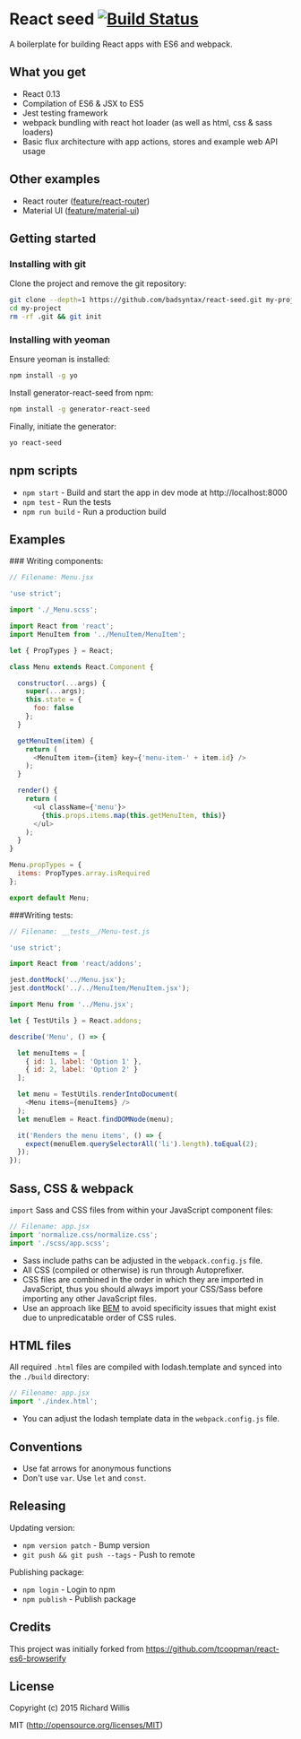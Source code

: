# React seed [![Build Status](https://travis-ci.org/badsyntax/react-seed.svg?branch=master)](https://travis-ci.org/badsyntax/react-seed)

A boilerplate for building React apps with ES6 and webpack.

## What you get

* React 0.13
* Compilation of ES6 & JSX to ES5
* Jest testing framework
* webpack bundling with react hot loader (as well as html, css & sass loaders)
* Basic flux architecture with app actions, stores and example web API usage

## Other examples

* React router ([feature/react-router](https://github.com/badsyntax/react-seed/tree/feature/react-router))
* Material UI ([feature/material-ui](https://github.com/badsyntax/react-seed/tree/feature/material-ui))

## Getting started

### Installing with git

Clone the project and remove the git repository:

```bash
git clone --depth=1 https://github.com/badsyntax/react-seed.git my-project
cd my-project
rm -rf .git && git init
```

### Installing with yeoman

Ensure yeoman is installed:

```bash
npm install -g yo
```

Install generator-react-seed from npm:

```bash
npm install -g generator-react-seed
```

Finally, initiate the generator:

```bash
yo react-seed
```

## npm scripts

* `npm start` - Build and start the app in dev mode at http://localhost:8000
* `npm test` - Run the tests
* `npm run build` - Run a production build

## Examples

### Writing components:

```js
// Filename: Menu.jsx

'use strict';

import './_Menu.scss';

import React from 'react';
import MenuItem from '../MenuItem/MenuItem';

let { PropTypes } = React;

class Menu extends React.Component {

  constructor(...args) {
    super(...args);
    this.state = {
      foo: false
    };
  }

  getMenuItem(item) {
    return (
      <MenuItem item={item} key={'menu-item-' + item.id} />
    );
  }

  render() {
    return (
      <ul className={'menu'}>
        {this.props.items.map(this.getMenuItem, this)}
      </ul>
    );
  }
}

Menu.propTypes = {
  items: PropTypes.array.isRequired
};

export default Menu;
```

###Writing tests:

```js
// Filename: __tests__/Menu-test.js

'use strict';

import React from 'react/addons';

jest.dontMock('../Menu.jsx');
jest.dontMock('../../MenuItem/MenuItem.jsx');

import Menu from '../Menu.jsx';

let { TestUtils } = React.addons;

describe('Menu', () => {

  let menuItems = [
    { id: 1, label: 'Option 1' },
    { id: 2, label: 'Option 2' }
  ];

  let menu = TestUtils.renderIntoDocument(
    <Menu items={menuItems} />
  );
  let menuElem = React.findDOMNode(menu);

  it('Renders the menu items', () => {
    expect(menuElem.querySelectorAll('li').length).toEqual(2);
  });
});
```

## Sass, CSS & webpack

`import` Sass and CSS files from within your JavaScript component files:

```js
// Filename: app.jsx
import 'normalize.css/normalize.css';
import './scss/app.scss';
```

* Sass include paths can be adjusted in the `webpack.config.js` file.
* All CSS (compiled or otherwise) is run through Autoprefixer.
* CSS files are combined in the order in which they are imported in JavaScript, thus
you should always import your CSS/Sass before importing any other JavaScript files.
* Use an approach like [BEM](http://cssguidelin.es/#bem-like-naming) to avoid specificity
issues that might exist due to unpredicatable order of CSS rules.

## HTML files

All required `.html` files are compiled with lodash.template and synced into the `./build` directory:

```js
// Filename: app.jsx
import './index.html';
```

* You can adjust the lodash template data in the `webpack.config.js` file.

## Conventions

* Use fat arrows for anonymous functions
* Don't use `var`. Use `let` and `const`.


## Releasing

Updating version:

* `npm version patch` - Bump version
* `git push && git push --tags` - Push to remote

Publishing package:

* `npm login` - Login to npm
* `npm publish` - Publish package

## Credits

This project was initially forked from https://github.com/tcoopman/react-es6-browserify

## License

Copyright (c) 2015 Richard Willis

MIT (http://opensource.org/licenses/MIT)
